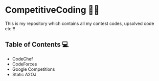 # CompetitiveCoding 👨‍💻
This is my repository which contains all my contest codes, upsolved code etc!!!

## Table of Contents 💻
* CodeChef
* CodeForces
* Google Competitions 
* Static A2OJ

